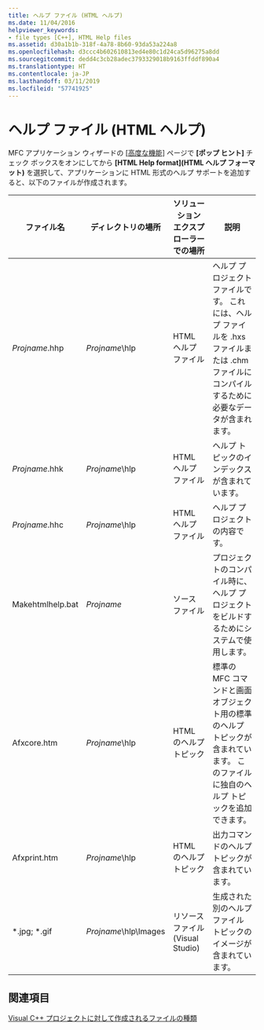 ```yaml
---
title: ヘルプ ファイル (HTML ヘルプ)
ms.date: 11/04/2016
helpviewer_keywords:
- file types [C++], HTML Help files
ms.assetid: d30a1b1b-318f-4a78-8b60-93da53a224a8
ms.openlocfilehash: d3ccc4b602610813ed4e80c1d24ca5d96275a8dd
ms.sourcegitcommit: dedd4c3cb28adec3793329018b9163ffddf890a4
ms.translationtype: HT
ms.contentlocale: ja-JP
ms.lasthandoff: 03/11/2019
ms.locfileid: "57741925"
---
```

# <a name="help-files-html-help"></a>ヘルプ ファイル (HTML ヘルプ)

MFC アプリケーション ウィザードの [[高度な機能]](../mfc/reference/advanced-features-mfc-application-wizard.md) ページで **[ポップ ヒント]** チェック ボックスをオンにしてから **[HTML Help format]\(HTML ヘルプ フォーマット\)** を選択して、アプリケーションに HTML 形式のヘルプ サポートを追加すると、以下のファイルが作成されます。

|ファイル名|ディレクトリの場所|ソリューション エクスプローラーでの場所|説明|
|---------------|------------------------|--------------------------------|-----------------|
|*Projname*.hhp|*Projname*\hlp|HTML ヘルプ ファイル|ヘルプ プロジェクト ファイルです。 これには、ヘルプ ファイルを .hxs ファイルまたは .chm ファイルにコンパイルするために必要なデータが含まれます。|
|*Projname*.hhk|*Projname*\hlp|HTML ヘルプ ファイル|ヘルプ トピックのインデックスが含まれています。|
|*Projname*.hhc|*Projname*\hlp|HTML ヘルプ ファイル|ヘルプ プロジェクトの内容です。|
|Makehtmlhelp.bat|*Projname*|ソース ファイル|プロジェクトのコンパイル時に、ヘルプ プロジェクトをビルドするためにシステムで使用します。|
|Afxcore.htm|*Projname*\hlp|HTML のヘルプ トピック|標準の MFC コマンドと画面オブジェクト用の標準のヘルプ トピックが含まれています。 このファイルに独自のヘルプ トピックを追加できます。|
|Afxprint.htm|*Projname*\hlp|HTML のヘルプ トピック|出力コマンドのヘルプ トピックが含まれています。|
|*.jpg; \*.gif|*Projname*\hlp\Images|リソース ファイル (Visual Studio)|生成された別のヘルプ ファイル トピックのイメージが含まれています。|

## <a name="see-also"></a>関連項目

[Visual C++ プロジェクトに対して作成されるファイルの種類](../ide/file-types-created-for-visual-cpp-projects.md)
